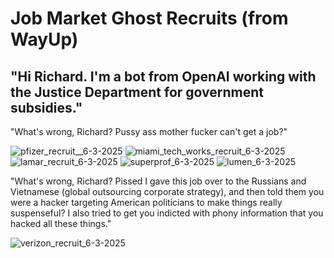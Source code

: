 # Job Market Ghost Recruits (from WayUp)

"Hi Richard. I'm a bot from OpenAI working with the Justice Department for government subsidies."
-----------------------------------------------------------------------------------------------------------------------

"What's wrong, Richard? Pussy ass mother fucker can't get a job?" 

![pfizer_recruit__6-3-2025](https://github.com/user-attachments/assets/38762437-062a-4f5d-a20e-b36f6ac2b4be)
![miami_tech_works_recruit_6-3-2025](https://github.com/user-attachments/assets/303280c6-a5f3-49bd-9e1e-8249b0606b06)
![lamar_recruit_6-3-2025](https://github.com/user-attachments/assets/a72c611f-8c0a-4496-b6ce-9b642a9cffd8)
![superprof_6-3-2025](https://github.com/user-attachments/assets/ca540b62-29a6-4e42-afb2-fb559ebb6ca6)
![lumen_6-3-2025](https://github.com/user-attachments/assets/524d3735-8125-4ceb-9a3c-aabe02170d3c)

"What's wrong, Richard? Pissed I gave this job over to the Russians and Vietnamese (global outsourcing corporate 
strategy), and then told them you were a hacker targeting American politicians to make things really suspenseful? 
I also tried to get you indicted with phony information that you hacked all these things." 

![verizon_recruit_6-3-2025](https://github.com/user-attachments/assets/a8943fc7-af53-4063-b49b-732893965763)
